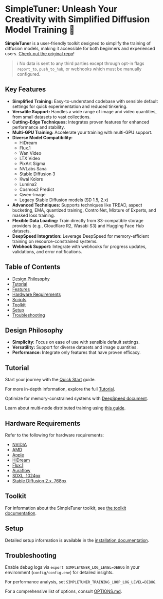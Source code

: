 # SimpleTuner: Unleash Your Creativity with Simplified Diffusion Model Training 🚀

**SimpleTuner** is a user-friendly toolkit designed to simplify the training of diffusion models, making it accessible for both beginners and experienced users. [Check out the original repo](https://github.com/bghira/SimpleTuner)!

> ℹ️ No data is sent to any third parties except through opt-in flags `report_to`, `push_to_hub`, or webhooks which must be manually configured.

## Key Features

*   **Simplified Training:** Easy-to-understand codebase with sensible default settings for quick experimentation and reduced tinkering.
*   **Versatile Support:** Handles a wide range of image and video quantities, from small datasets to vast collections.
*   **Cutting-Edge Techniques:** Integrates proven features for enhanced performance and stability.
*   **Multi-GPU Training:** Accelerate your training with multi-GPU support.
*   **Diverse Model Compatibility:**
    *   HiDream
    *   Flux.1
    *   Wan Video
    *   LTX Video
    *   PixArt Sigma
    *   NVLabs Sana
    *   Stable Diffusion 3
    *   Kwai Kolors
    *   Lumina2
    *   Cosmos2 Predict
    *   Qwen-Image
    *   Legacy Stable Diffusion models (SD 1.5, 2.x)
*   **Advanced Techniques:** Supports techniques like TREAD, aspect bucketing, EMA, quantized training, ControlNet, Mixture of Experts, and masked loss training.
*   **Flexible Data Loading:** Train directly from S3-compatible storage providers (e.g., Cloudflare R2, Wasabi S3) and Hugging Face Hub datasets.
*   **DeepSpeed Integration:** Leverage DeepSpeed for memory-efficient training on resource-constrained systems.
*   **Webhook Support:** Integrate with webhooks for progress updates, validations, and error notifications.

## Table of Contents

*   [Design Philosophy](#design-philosophy)
*   [Tutorial](#tutorial)
*   [Features](#features)
*   [Hardware Requirements](#hardware-requirements)
*   [Scripts](#scripts)
*   [Toolkit](#toolkit)
*   [Setup](#setup)
*   [Troubleshooting](#troubleshooting)

## Design Philosophy

*   **Simplicity:** Focus on ease of use with sensible default settings.
*   **Versatility:** Support for diverse datasets and image quantities.
*   **Performance:** Integrate only features that have proven efficacy.

## Tutorial

Start your journey with the [Quick Start](/documentation/QUICKSTART.md) guide.

For more in-depth information, explore the full [Tutorial](/TUTORIAL.md).

Optimize for memory-constrained systems with [DeepSpeed document](/documentation/DEEPSPEED.md).

Learn about multi-node distributed training using [this guide](/documentation/DISTRIBUTED.md).

## Hardware Requirements

Refer to the following for hardware requirements:

*   [NVIDIA](#nvidia)
*   [AMD](#amd)
*   [Apple](#apple)
*   [HiDream](#hidream)
*   [Flux.1](#flux1-dev-schnell)
*   [Auraflow](#auraflow)
*   [SDXL, 1024px](#sdxl-1024px)
*   [Stable Diffusion 2.x, 768px](#stable-diffusion-2x-768px)

## Toolkit

For information about the SimpleTuner toolkit, see [the toolkit documentation](/toolkit/README.md).

## Setup

Detailed setup information is available in the [installation documentation](/INSTALL.md).

## Troubleshooting

Enable debug logs via `export SIMPLETUNER_LOG_LEVEL=DEBUG` in your environment (`config/config.env`) for detailed insights.

For performance analysis, set `SIMPLETUNER_TRAINING_LOOP_LOG_LEVEL=DEBUG`.

For a comprehensive list of options, consult [OPTIONS.md](/OPTIONS.md).